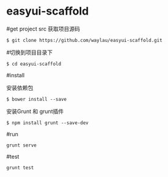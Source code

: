 easyui-scaffold
================

#get project src 获取项目源码

	$ git clone https://github.com/waylau/easyui-scaffold.git


#切换到项目目录下

	$ cd easyui-scaffold

#install

安装依赖包

	$ bower install --save

安装Grunt 和 grunt插件

	$ npm install grunt --save-dev
 
#run

	grunt serve

#test

	grunt test